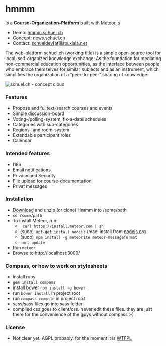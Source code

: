 hmmm
====

Is a **Course-Organization-Platform** built with [Meteor.js](http://meteor.com)

- Demo: [hmmm.schuel.ch](http://hmmm.schuel.ch "runing here")
- Concept: [news.schuel.ch](http://news.schuel.ch "our blog")
- Contact: [schueldev[at]lists.xiala.net](mailto:schueldev[_at_]lists.xiala.net "write us")

The web-platform schuel.ch (working title) is a simple open-source tool for local, self-organized knowledge exchange: As the foundation for mediating non-commercial 
education opportunities, as the interface between people who embrace themselves for similar subjects and as an instrument, which simplifies the organization of a “peer-to-peer” sharing of 
knowledge.

![schuel.ch - concept cloud](http://news.schuel.ch/wp-content/uploads/2014/11/141105_GD_wolke_EN-1024x584.png)

### Features
- Propose and fulltext-search courses and events
- Simple discussion-board
- Voting-/polling-system, fix-a-date schedules
- Categories with sub-categories
- Regions- and room-system
- Extendable participant roles
- Calendar

### Intended features
- I18n
- Email notifications
- Privacy and Security
- File upload for course-documentation
- Privat messages

### Installation
- [Download](https://github.com/schuel/hmmm/archive/master.zip) and unzip (or clone) Hmmm into /some/path
- `cd /some/path`
- To install Meteor, run:
    - ` curl https://install.meteor.com | sh`
    - (sudo)` apt-get install nodejs`  (mac: install from [nodejs.org](nodejs.org)
    - (sudo)` npm install -g meteorite meteor-messageformat`
    - ` mrt update`
- Run `meteor`
- Browse to http://localhost:3000/

### Compass, or how to work on stylesheets
- install ruby
- `gem install compass`
- install bower `npm install -g bower`
- run `bower install` in project root
- run `compass compile` in project root
- scss/sass files go into sass folder
- compiled css goes to client/css. never edit these files. they are just there for the convenience of the guys without compass :-)

### License
- Not clear yet. AGPL probably. for the moment it is [WTFPL](http://www.wtfpl.net)
